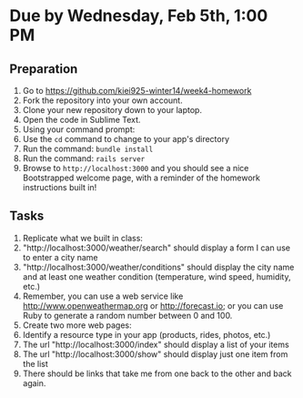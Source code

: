 # Due by Wednesday, Feb 5th, 1:00 PM

## Preparation

1. Go to https://github.com/kiei925-winter14/week4-homework
1. Fork the repository into your own account.
1. Clone your new repository down to your laptop.
1. Open the code in Sublime Text.
1. Using your command prompt:
  1. Use the `cd` command to change to your app's directory
  1. Run the command: `bundle install`
  1. Run the command: `rails server`
1. Browse to `http://localhost:3000` and you should see a nice Bootstrapped welcome page, with a reminder of the homework instructions built in!

## Tasks
1. Replicate what we built in class:
  1. "http://localhost:3000/weather/search" should display a form I can use to enter a city name
  1. "http://localhost:3000/weather/conditions" should display the city name and at least one weather condition (temperature, wind speed, humidity, etc.)
  1. Remember, you can use a web service like http://www.openweathermap.org or http://forecast.io; or you can use Ruby to generate a random number between 0 and 100.
1. Create two more web pages:
  1. Identify a resource type in your app (products, rides, photos, etc.)
  1. The url "http://localhost:3000/index" should display a list of your items
  1. The url "http://localhost:3000/show" should display just one item from the list
  1. There should be links that take me from one back to the other and back again.


